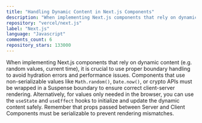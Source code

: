 ```yaml
---
title: "Handling Dynamic Content in Next.js Components"
description: "When implementing Next.js components that rely on dynamic content (e.g. random values, current time), it is crucial to use proper boundary handling to avoid hydration errors and performance issues."
repository: "vercel/next.js"
label: "Next.js"
language: "Javascript"
comments_count: 6
repository_stars: 133000
---
```


When implementing Next.js components that rely on dynamic content (e.g. random values, current time), it is crucial to use proper boundary handling to avoid hydration errors and performance issues. Components that use non-serializable values like `Math.random()`, `Date.now()`, or crypto APIs must be wrapped in a Suspense boundary to ensure correct client-server rendering. Alternatively, for values only needed in the browser, you can use the `useState` and `useEffect` hooks to initialize and update the dynamic content safely. Remember that props passed between Server and Client Components must be serializable to prevent rendering mismatches.